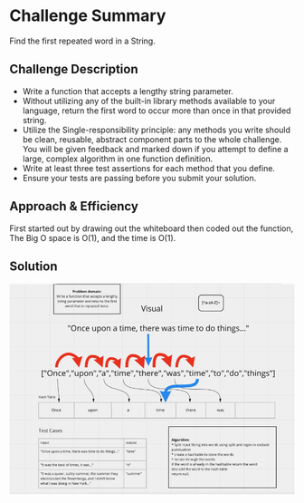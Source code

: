 # Challenge Summary
<!-- Short summary or background information -->
Find the first repeated word in a String.

## Challenge Description
<!-- Description of the challenge -->
* Write a function that accepts a lengthy string parameter.
* Without utilizing any of the built-in library methods available to your language, return the first word to occur more than once in that provided string.
* Utilize the Single-responsibility principle: any methods you write should be clean, reusable, abstract component parts to the whole challenge. You will be given feedback and marked down if you attempt to define a large, complex algorithm in one function definition.
* Write at least three test assertions for each method that you define.
* Ensure your tests are passing before you submit your solution.

## Approach & Efficiency
<!-- What approach did you take? Why? What is the Big O space/time for this approach? -->
First started out by drawing out the whiteboard then coded out the function, The Big O space is O(1), and the time is O(1).

## Solution
<!-- Embedded whiteboard image -->
![hashmap-repeated-word](../whteboard/hashmap-repeated-word.jpeg)
